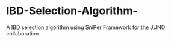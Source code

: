 # IBD-Selection-Algorithm-
A IBD selection algorithm using SniPer Framework for the JUNO collaboration
